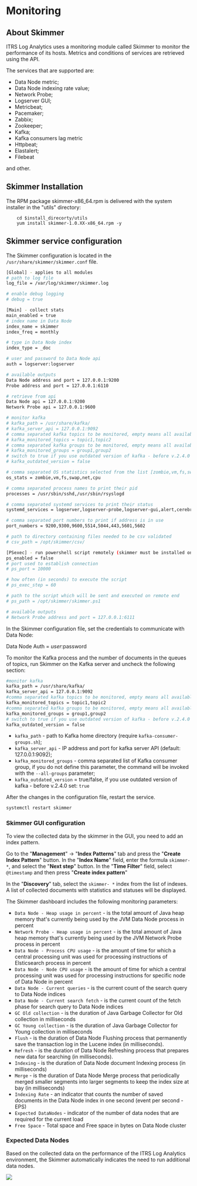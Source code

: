 # Monitoring

## About Skimmer

ITRS Log Analytics uses a monitoring module called Skimmer to monitor the performance of its hosts. Metrics and conditions of services are retrieved using the API.

The services that are supported are:

- Data Node metric;
- Data Node indexing rate value;
- Network Probe;
- Logserver GUI;
- Metricbeat;
- Pacemaker;
- Zabbix;
- Zookeeper;
- Kafka;
- Kafka consumers lag metric
- Httpbeat;
- Elastalert;
- Filebeat

and other.

## Skimmer Installation ##

The RPM package skimmer-x86_64.rpm is delivered with the system installer in the "utils" directory:

		cd $install_direcorty/utils
		yum install skimmer-1.0.XX-x86_64.rpm -y

## Skimmer service configuration ##

The Skimmer configuration is located in the `/usr/share/skimmer/skimmer.conf` file.

```bash
[Global] - applies to all modules
# path to log file
log_file = /var/log/skimmer/skimmer.log

# enable debug logging
# debug = true

[Main] - collect stats
main_enabled = true
# index name in Data Node
index_name = skimmer
index_freq = monthly

# type in Data Node index
index_type = _doc

# user and password to Data Node api
auth = logserver:logserver

# available outputs
Data Node address and port = 127.0.0.1:9200
Probe address and port = 127.0.0.1:6110

# retrieve from api
Data Node api = 127.0.0.1:9200
Network Probe api = 127.0.0.1:9600

# monitor kafka
# kafka_path = /usr/share/kafka/
# kafka_server_api = 127.0.0.1:9092
# comma separated kafka topics to be monitored, empty means all available topics
# kafka_monitored_topics = topic1,topic2
# comma separated kafka groups to be monitored, empty means all available groups (if kafka_outdated_version = false)
# kafka_monitored_groups = group1,group2
# switch to true if you use outdated version of kafka - before v.2.4.0
# kafka_outdated_version = false

# comma separated OS statistics selected from the list [zombie,vm,fs,swap,net,cpu]
os_stats = zombie,vm,fs,swap,net,cpu

# comma separated process names to print their pid
processes = /usr/sbin/sshd,/usr/sbin/rsyslogd

# comma separated systemd services to print their status
systemd_services = logserver,logserver-probe,logserver-gui,alert,cerebro

# comma separated port numbers to print if address is in use
port_numbers = 9200,9300,9600,5514,5044,443,5601,5602

# path to directory containing files needed to be csv validated
# csv_path = /opt/skimmer/csv/

[PSexec] - run powershell script remotely (skimmer must be installed on Windows)
ps_enabled = false
# port used to establish connection
# ps_port = 10000

# how often (in seconds) to execute the script
# ps_exec_step = 60

# path to the script which will be sent and executed on remote end
# ps_path = /opt/skimmer/skimmer.ps1

# available outputs
# Network Probe address and port = 127.0.0.1:6111

```

In the Skimmer configuration file, set the credentials to communicate with Data Node:

Data Node Auth = $user:$password


To monitor the Kafka process and the number of documents in the queues of topics, run Skimmer on the Kafka server and uncheck the following section:

```bash
#monitor kafka
kafka_path = /usr/share/kafka/
kafka_server_api = 127.0.0.1:9092
#comma separated kafka topics to be monitored, empty means all available topics
kafka_monitored_topics = topic1,topic2
#comma separated kafka groups to be monitored, empty means all available groups (if kafka_outdated_version = false)
kafka_monitored_groups = group1,group2
# switch to true if you use outdated version of kafka - before v.2.4.0
kafka_outdated_version = false

```

- `kafka_path` - path to Kafka home directory (require `kafka-consumer-groups.sh`);
- `kafka_server_api`  -  IP  address and port for kafka server API (default: 127.0.0.1:9092);
- `kafka_monitored_groups` - comma separated list of Kafka consumer group, if you do not define this parameter, the command will be invoked with the `--all-groups` parameter;
- `kafka_outdated_version` = true/false, if you use outdated version of kafka - before v.2.4.0 set: `true`

After the changes in the configuration file, restart the service.

```bash
systemctl restart skimmer
```

### Skimmer GUI configuration ###

To view the collected data by the skimmer in the GUI, you need to add an index pattern.

Go to the "**Management**" -> "**Index Patterns**" tab and press the "**Create Index Pattern**" button. In the "**Index Name**" field, enter the formula `skimmer- *`, and select the "**Next step**" button. In the "**Time Filter**" field, select `@timestamp` and then press "**Create index pattern**"

In the "**Discovery**" tab, select the `skimmer- *` index from the list of indexes. A list of collected documents with statistics and statuses will be displayed.

The Skimmer dashboard includes the following monitoring parameters:

- `Data Node - Heap usage in percent` -  is the total amount of Java heap memory that's currently being used by the JVM Data Node process in percent
- `Network Probe - Heap usage in percent` -  is the total amount of Java heap memory that's currently being used by the JVM Network Probe process in percent
- `Data Node - Process CPU usage` - is the amount of time for which a central processing unit was used for processing instructions of Elsticsearch process in percent
- `Data Node - Node CPU usage` - is the amount of time for which a central processing unit was used for processing instructions for specific node of Data Node in percent
- `Data Node - Current queries` - is the current count of the search query to Data Node indices
- `Data Node - Current search fetch` - is the current count of the fetch phase for search query to Data Node indices
- `GC Old collection` - is the duration of Java Garbage Collector for Old collection in milliseconds
- `GC Young collection` - is the duration of Java Garbage Collector for Young collection in milliseconds
- `Flush` - is the duration of Data Node Flushing process that permanently save the transaction log in the Lucene index (in milliseconds).
- `Refresh` -  is the duration of Data Node Refreshing process that prepares new data for searching (in milliseconds).
- `Indexing` - is the duration of Data Node document Indexing process  (in milliseconds)
- `Merge` - is the duration of Data Node Merge process that periodically merged smaller segments into larger segments to keep the index size at bay (in milliseconds)
- `Indexing Rate` - an indicator that counts the number of saved documents in the Data Node index in one second (event per second - EPS)
- `Expected DataNodes` - indicator of the number of data nodes that are required for the current load
- `Free Space` - Total space and Free space in bytes on Data Node cluster

### Expected Data Nodes ###

Based on the collected data on the performance of the ITRS Log Analytics environment, the Skimmer automatically indicates the need to run additional data nodes.

![](/media/media/image151.png) 